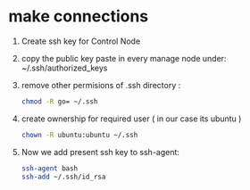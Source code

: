# make connections

1. Create ssh key for Control Node
2. copy the public key paste in every manage node under:
   ~/.ssh/authorized_keys
3. remove other permisions of .ssh directory :
   ```bash
   chmod -R go= ~/.ssh
   ```
4. create ownership for required user ( in our case its ubuntu )
   ```bash
   chown -R ubuntu:ubuntu ~/.ssh
   ```

5. Now we add present ssh key to ssh-agent:
    ```bash
    ssh-agent bash
    ssh-add ~/.ssh/id_rsa
    ```
